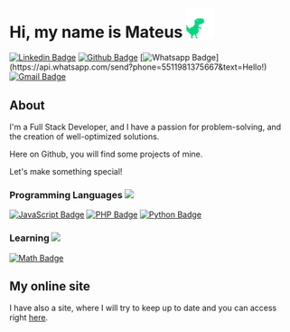 # Hi, my name is Mateus <img src="https://raw.githubusercontent.com/iammateus/iammateus/assets/dino.gif" width="50px">

[![Linkedin Badge](https://img.shields.io/badge/-LinkedIn-blue?style=flat-square&logo=Linkedin&logoColor=white&link=https://www.linkedin.com/in/ronnyacacio/)](https://www.linkedin.com/in/mateussoaressilva/)
[![Github Badge](https://img.shields.io/badge/-Github-000?style=flat-square&logo=Github&logoColor=white&link=https://github.com/ronnyacacio)](https://github.com/iammateus)
[![Whatsapp Badge](https://img.shields.io/badge/-Whatsapp-4CA143?style=flat-square&labelColor=4CA143&logo=whatsapp&logoColor=white&link=https://api.whatsapp.com/send?phone=5585992681698&text=Olá!)](https://api.whatsapp.com/send?phone=5511981375667&text=Hello!)
[![Gmail Badge](https://img.shields.io/badge/-mateussoaress1997@gmail.com-c14438?style=flat-square&logo=Gmail&logoColor=white&link=mailto:mateussoaress1997@gmail.com)](mailto:mateussoaress1997@gmail.com)

## About

I'm a Full Stack Developer, and I have a passion for problem-solving, and the creation of well-optimized solutions.  

Here on Github, you will find some projects of mine.

Let's make something special!

### Programming Languages <img src="https://raw.githubusercontent.com/iammateus/iammateus/assets/guy.gif" width="45px">

[![JavaScript Badge](https://img.shields.io/badge/-JavaScript-yellow?style=flat-square&logo=JavaScript&logoColor=white&link=https://www.w3schools.com/js/default.asp)](https://www.w3schools.com/js/default.asp)
[![PHP Badge](https://img.shields.io/badge/-PHP-4f5b93?style=flat-square&logo=PHP&logoColor=white&link=https://www.php.net/)](https://www.php.net/)
[![Python Badge](https://img.shields.io/badge/-Python-3b76a8?style=flat-square&logo=Python&logoColor=white&link=https://www.python.org/)](https://www.python.org/)

### Learning <img src="https://raw.githubusercontent.com/iammateus/iammateus/assets/itachi.gif" width="45px">

[![Math Badge](https://img.shields.io/badge/-Math-yellow?style=flat-square&logoColor=white)](https://en.wikipedia.org/wiki/Mathematics)

## My online site

I have also a site, where I will try to keep up to date and you can access right [here](https://mateus.art.br/).
